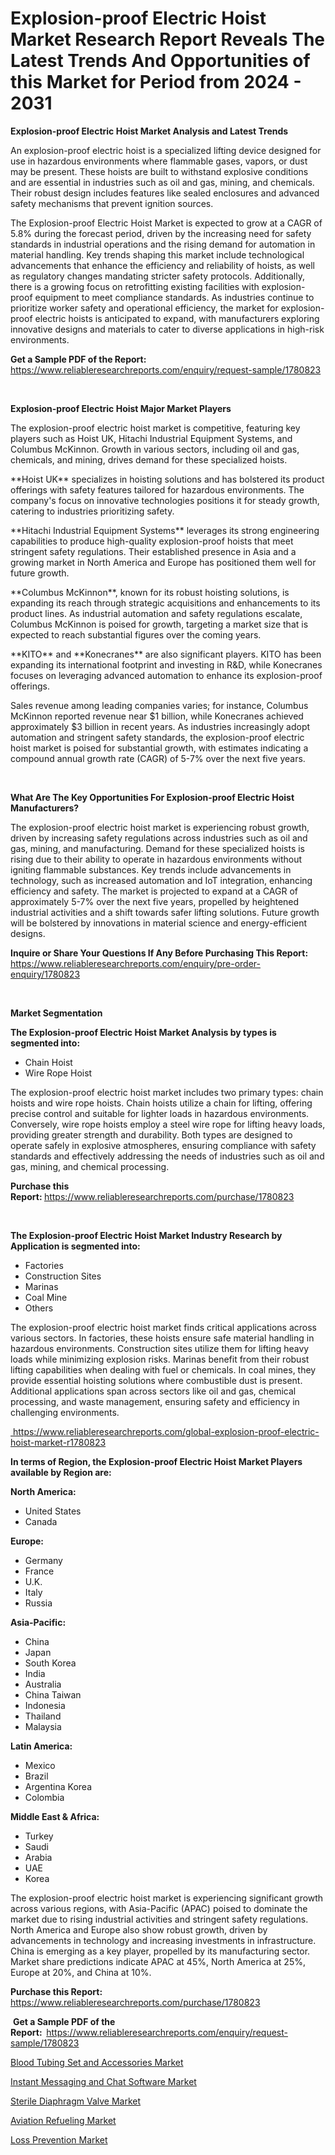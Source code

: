 <p><h1>Explosion-proof Electric Hoist Market Research Report Reveals The Latest Trends And Opportunities of this Market for Period from 2024 - 2031</h1></p><p><strong>Explosion-proof Electric Hoist Market Analysis and Latest Trends</strong></p>
<p><p>An explosion-proof electric hoist is a specialized lifting device designed for use in hazardous environments where flammable gases, vapors, or dust may be present. These hoists are built to withstand explosive conditions and are essential in industries such as oil and gas, mining, and chemicals. Their robust design includes features like sealed enclosures and advanced safety mechanisms that prevent ignition sources.</p><p>The Explosion-proof Electric Hoist Market is expected to grow at a CAGR of 5.8% during the forecast period, driven by the increasing need for safety standards in industrial operations and the rising demand for automation in material handling. Key trends shaping this market include technological advancements that enhance the efficiency and reliability of hoists, as well as regulatory changes mandating stricter safety protocols. Additionally, there is a growing focus on retrofitting existing facilities with explosion-proof equipment to meet compliance standards. As industries continue to prioritize worker safety and operational efficiency, the market for explosion-proof electric hoists is anticipated to expand, with manufacturers exploring innovative designs and materials to cater to diverse applications in high-risk environments.</p></p>
<p><strong>Get a Sample PDF of the Report:&nbsp;</strong> <a href="https://www.reliableresearchreports.com/enquiry/request-sample/1780823?utm_campaign=13&utm_medium=2&utm_source=Github&utm_content=ia&utm_term=20122024&utm_id=explosion-proof-electric-hoist">https://www.reliableresearchreports.com/enquiry/request-sample/1780823</a></p>
<p>&nbsp;</p>
<p><strong>Explosion-proof Electric Hoist Major Market Players</strong></p>
<p><p>The explosion-proof electric hoist market is competitive, featuring key players such as Hoist UK, Hitachi Industrial Equipment Systems, and Columbus McKinnon. Growth in various sectors, including oil and gas, chemicals, and mining, drives demand for these specialized hoists.</p><p>**Hoist UK** specializes in hoisting solutions and has bolstered its product offerings with safety features tailored for hazardous environments. The company's focus on innovative technologies positions it for steady growth, catering to industries prioritizing safety.</p><p>**Hitachi Industrial Equipment Systems** leverages its strong engineering capabilities to produce high-quality explosion-proof hoists that meet stringent safety regulations. Their established presence in Asia and a growing market in North America and Europe has positioned them well for future growth.</p><p>**Columbus McKinnon**, known for its robust hoisting solutions, is expanding its reach through strategic acquisitions and enhancements to its product lines. As industrial automation and safety regulations escalate, Columbus McKinnon is poised for growth, targeting a market size that is expected to reach substantial figures over the coming years.</p><p>**KITO** and **Konecranes** are also significant players. KITO has been expanding its international footprint and investing in R&D, while Konecranes focuses on leveraging advanced automation to enhance its explosion-proof offerings.</p><p>Sales revenue among leading companies varies; for instance, Columbus McKinnon reported revenue near $1 billion, while Konecranes achieved approximately $3 billion in recent years. As industries increasingly adopt automation and stringent safety standards, the explosion-proof electric hoist market is poised for substantial growth, with estimates indicating a compound annual growth rate (CAGR) of 5-7% over the next five years. </p></p>
<p>&nbsp;</p>
<p><strong>What Are The Key Opportunities For Explosion-proof Electric Hoist Manufacturers?</strong></p>
<p><p>The explosion-proof electric hoist market is experiencing robust growth, driven by increasing safety regulations across industries such as oil and gas, mining, and manufacturing. Demand for these specialized hoists is rising due to their ability to operate in hazardous environments without igniting flammable substances. Key trends include advancements in technology, such as increased automation and IoT integration, enhancing efficiency and safety. The market is projected to expand at a CAGR of approximately 5-7% over the next five years, propelled by heightened industrial activities and a shift towards safer lifting solutions. Future growth will be bolstered by innovations in material science and energy-efficient designs.</p></p>
<p><strong>Inquire or Share Your Questions If Any Before Purchasing This Report:</strong> <a href="https://www.reliableresearchreports.com/enquiry/pre-order-enquiry/1780823?utm_campaign=13&utm_medium=2&utm_source=Github&utm_content=ia&utm_term=20122024&utm_id=explosion-proof-electric-hoist">https://www.reliableresearchreports.com/enquiry/pre-order-enquiry/1780823</a></p>
<p>&nbsp;</p>
<p><strong>Market Segmentation</strong></p>
<p><strong>The Explosion-proof Electric Hoist Market Analysis by types is segmented into:</strong></p>
<p><ul><li>Chain Hoist</li><li>Wire Rope Hoist</li></ul></p>
<p><p>The explosion-proof electric hoist market includes two primary types: chain hoists and wire rope hoists. Chain hoists utilize a chain for lifting, offering precise control and suitable for lighter loads in hazardous environments. Conversely, wire rope hoists employ a steel wire rope for lifting heavy loads, providing greater strength and durability. Both types are designed to operate safely in explosive atmospheres, ensuring compliance with safety standards and effectively addressing the needs of industries such as oil and gas, mining, and chemical processing.</p></p>
<p><strong>Purchase this Report:&nbsp;</strong><a href="https://www.reliableresearchreports.com/purchase/1780823?utm_campaign=13&utm_medium=2&utm_source=Github&utm_content=ia&utm_term=20122024&utm_id=explosion-proof-electric-hoist">https://www.reliableresearchreports.com/purchase/1780823</a></p>
<p>&nbsp;</p>
<p><strong>The Explosion-proof Electric Hoist Market Industry Research by Application is segmented into:</strong></p>
<p><ul><li>Factories</li><li>Construction Sites</li><li>Marinas</li><li>Coal Mine</li><li>Others</li></ul></p>
<p><p>The explosion-proof electric hoist market finds critical applications across various sectors. In factories, these hoists ensure safe material handling in hazardous environments. Construction sites utilize them for lifting heavy loads while minimizing explosion risks. Marinas benefit from their robust lifting capabilities when dealing with fuel or chemicals. In coal mines, they provide essential hoisting solutions where combustible dust is present. Additional applications span across sectors like oil and gas, chemical processing, and waste management, ensuring safety and efficiency in challenging environments.</p></p>
<p><a href="https://www.reliableresearchreports.com/global-explosion-proof-electric-hoist-market-r1780823?utm_campaign=13&utm_medium=2&utm_source=Github&utm_content=ia&utm_term=20122024&utm_id=explosion-proof-electric-hoist">&nbsp;https://www.reliableresearchreports.com/global-explosion-proof-electric-hoist-market-r1780823</a></p>
<p><strong>In terms of Region, the Explosion-proof Electric Hoist Market Players available by Region are:</strong></p>
<p>
    <p> <strong> North America: </strong>
        <ul>
            <li>United States</li>
            <li>Canada</li>
        </ul>
        </p> 
    <p> <strong> Europe: </strong>
        <ul>
            <li>Germany</li>
            <li>France</li>
            <li>U.K.</li>
            <li>Italy</li>
            <li>Russia</li>
        </ul>
        </p> 
    <p> <strong> Asia-Pacific: </strong>
        <ul>
            <li>China</li>
            <li>Japan</li>
            <li>South Korea</li>
            <li>India</li>
            <li>Australia</li>
            <li>China Taiwan</li>
            <li>Indonesia</li>
            <li>Thailand</li>
            <li>Malaysia</li>
        </ul>
        </p> 
    <p> <strong> Latin America: </strong>
        <ul>
            <li>Mexico</li>
            <li>Brazil</li>
            <li>Argentina Korea</li>
            <li>Colombia</li>
        </ul>
        </p> 
    <p> <strong> Middle East & Africa: </strong>
        <ul>
            <li>Turkey</li>
            <li>Saudi</li>
            <li>Arabia</li>
            <li>UAE</li>
            <li>Korea</li>
        </ul>
    </p>
    </p>
<p><p>The explosion-proof electric hoist market is experiencing significant growth across various regions, with Asia-Pacific (APAC) poised to dominate the market due to rising industrial activities and stringent safety regulations. North America and Europe also show robust growth, driven by advancements in technology and increasing investments in infrastructure. China is emerging as a key player, propelled by its manufacturing sector. Market share predictions indicate APAC at 45%, North America at 25%, Europe at 20%, and China at 10%.</p></p>
<p><strong>Purchase this Report: </strong><a href="https://www.reliableresearchreports.com/purchase/1780823?utm_campaign=13&utm_medium=2&utm_source=Github&utm_content=ia&utm_term=20122024&utm_id=explosion-proof-electric-hoist">https://www.reliableresearchreports.com/purchase/1780823</a></p>
<p>&nbsp;<strong>Get a Sample PDF of the Report:&nbsp;&nbsp;</strong><a href="https://www.reliableresearchreports.com/enquiry/request-sample/1780823?utm_campaign=13&utm_medium=2&utm_source=Github&utm_content=ia&utm_term=20122024&utm_id=explosion-proof-electric-hoist">https://www.reliableresearchreports.com/enquiry/request-sample/1780823</a></p>
<p><strong></strong></p>
<p><p><a href="https://github.com/GenaGaines34/Market-Research-Report-List-1/blob/main/blood-tubing-set-and-accessories-market.md?utm_campaign=13&utm_medium=2&utm_source=Github&utm_content=ia&utm_term=20122024&utm_id=explosion-proof-electric-hoist">Blood Tubing Set and Accessories Market</a></p><p><a href="https://www.linkedin.com/pulse/instant-messaging-chat-software-market-size-forecast-from-qapce?utm_campaign=13&utm_medium=2&utm_source=Github&utm_content=ia&utm_term=20122024&utm_id=explosion-proof-electric-hoist">Instant Messaging and Chat Software Market</a></p><p><a href="https://github.com/seanmcma708/Market-Research-Report-List-1/blob/main/sterile-diaphragm-valve-market.md?utm_campaign=13&utm_medium=2&utm_source=Github&utm_content=ia&utm_term=20122024&utm_id=explosion-proof-electric-hoist">Sterile Diaphragm Valve Market</a></p><p><a href="https://www.linkedin.com/pulse/size-dynamics-expected-growth-aviation-refueling-market-guz1e?utm_campaign=13&utm_medium=2&utm_source=Github&utm_content=ia&utm_term=20122024&utm_id=explosion-proof-electric-hoist">Aviation Refueling Market</a></p><p><a href="https://www.linkedin.com/pulse/in-depth-analysis-loss-prevention-market-dynamics-key-trends-jcjee?utm_campaign=13&utm_medium=2&utm_source=Github&utm_content=ia&utm_term=20122024&utm_id=explosion-proof-electric-hoist">Loss Prevention Market</a></p></p>